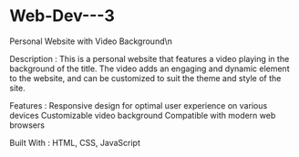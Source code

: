 # Web-Dev---3

Personal Website with Video Background\n

Description : 
This is a personal website that features a video playing in the background of the title. The video adds an engaging and dynamic element to the website, and can be customized to suit the theme and style of the site.

Features : 
Responsive design for optimal user experience on various devices
Customizable video background
Compatible with modern web browsers

Built With : 
HTML,
CSS,
JavaScript

